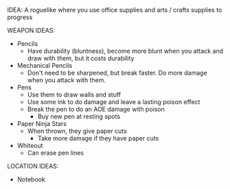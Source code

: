 IDEA: A roguelike where you use office supplies and arts / crafts supplies to progress

WEAPON IDEAS:
- Pencils
  - Have durability (bluntness), become more blunt when you attack and draw with them, but it costs durability
- Mechanical Pencils
  - Don't need to be sharpened, but break faster. Do more damage when you attack with them.
- Pens
  - Use them to draw walls and stuff
  - Use some ink to do damage and leave a lasting poison effect
  - Break the pen to do an AOE damage with poison
      - Buy new pen at resting spots
- Paper Ninja Stars
  - When thrown, they give paper cuts
    - Take more damage if they have paper cuts
- Whiteout
  - Can erase pen lines
 
LOCATION IDEAS:
- Notebook
